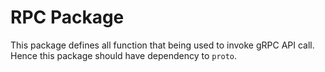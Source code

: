 # RPC Package

This package defines all function that being used to invoke gRPC API call.
Hence this package should have dependency to `proto`.
